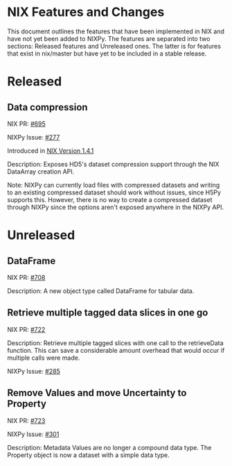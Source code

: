 # NIX Features and Changes

This document outlines the features that have been implemented in NIX and have not yet been added to NIXPy.
The features are separated into two sections: Released features and Unreleased ones. The latter is for features that exist in nix/master but have yet to be included in a stable release.

# Released

## Data compression

NIX PR: [#695](https://github.com/G-Node/nix/pull/695)

NIXPy Issue: [#277](https://github.com/G-Node/nixpy/issues/277)

Introduced in [NIX Version 1.4.1](https://github.com/G-Node/nix/releases/tag/1.4.1)

Description: Exposes HD5's dataset compression support through the NIX DataArray creation API.

Note: NIXPy can currently load files with compressed datasets and writing to an existing compressed dataset should work without issues, since H5Py supports this. However, there is no way to create a compressed dataset through NIXPy since the options aren't exposed anywhere in the NIXPy API.

# Unreleased

## DataFrame

NIX PR: [#708](https://github.com/G-Node/nix/pull/708)

Description: A new object type called DataFrame for tabular data.

## Retrieve multiple tagged data slices in one go

NIX PR: [#722](https://github.com/G-Node/nix/pull/722)

Description: Retrieve multiple tagged slices with one call to the retrieveData function. This can save a considerable amount overhead that would occur if multiple calls were made.

NIXPy Issue: [#285](https://github.com/G-Node/nixpy/issues/285)

## Remove Values and move Uncertainty to Property

NIX PR: [#723](https://github.com/G-Node/nix/pull/723)

NIXPy Issue: [#301](https://github.com/G-Node/nixpy/issue/301)

Description: Metadata Values are no longer a compound data type. The Property object is now a dataset with a simple data type.
